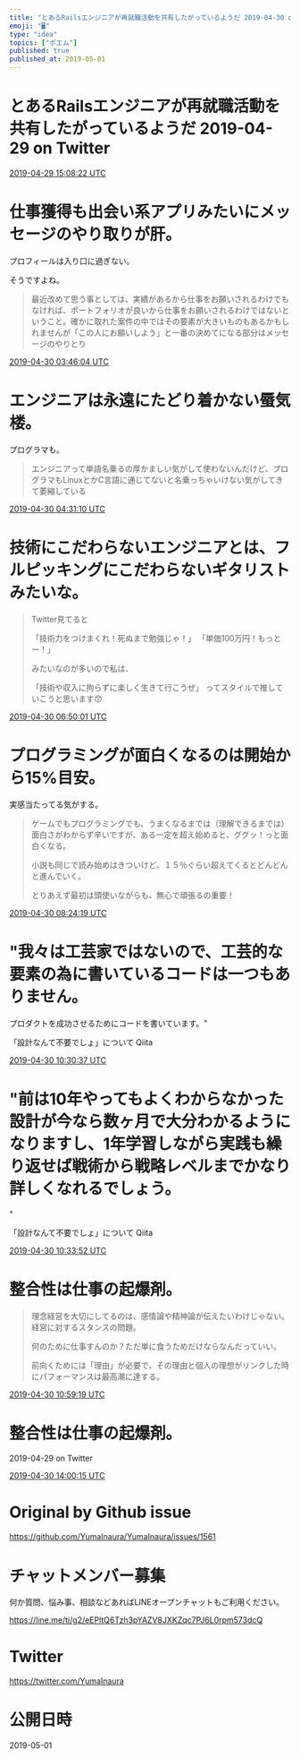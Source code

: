 ```yaml
---
title: "とあるRailsエンジニアが再就職活動を共有したがっているようだ 2019-04-30 on Twitter"
emoji: "🖥"
type: "idea"
topics: ["ポエム"]
published: true
published_at: 2019-05-01
---
```


# とあるRailsエンジニアが再就職活動を共有したがっているようだ 2019-04-29 on Twitter


<a href="https://twitter.com/YumaInaura/status/1122880309626920960">2019-04-29 15:08:22 UTC</a>
# 仕事獲得も出会い系アプリみたいにメッセージのやり取りが肝。


プロフィールは入り口に過ぎない。

そうですよね。

>最近改めて思う事としては、実績があるから仕事をお願いされるわけでもなければ、ポートフォリオが良いから仕事をお願いされるわけではないということ。確かに取れた案件の中ではその要素が大きいものもあるかもしれませんが「この人にお願いしよう」と一番の決めてになる部分はメッセージのやりとり

<a href="https://twitter.com/YumaInaura/status/1123070990139809792">2019-04-30 03:46:04 UTC</a>
# エンジニアは永遠にたどり着かない蜃気楼。


プログラマも。

>エンジニアって単語名乗るの厚かましい気がして使わないんだけど、プログラマもLinuxとかC言語に通じてないと名乗っちゃいけない気がしてきて萎縮している

<a href="https://twitter.com/YumaInaura/status/1123082339012055040">2019-04-30 04:31:10 UTC</a>
# 技術にこだわらないエンジニアとは、フルピッキングにこだわらないギタリストみたいな。


>Twitter見てると
>
>「技術力をつけまくれ！死ぬまで勉強じゃ！」
>「単価100万円！もっとー！」
>
>みたいなのが多いので私は、
>
>「技術や収入に拘らずに楽しく生きて行こうぜ」
>ってスタイルで推していこうと思います😙

<a href="https://twitter.com/YumaInaura/status/1123117281532235777">2019-04-30 06:50:01 UTC</a>
# プログラミングが面白くなるのは開始から15%目安。


実感当たってる気がする。

>ゲームでもプログラミングでも、うまくなるまでは（理解できるまでは）面白さがわからず辛いですが、ある一定を超え始めると、ググッ！っと面白くなる。
>
>小説も同じで読み始めはきついけど、１５％ぐらい超えてくるとどんどんと進んでいく。
>
>とりあえず最初は頭使いながらも、無心で頑張るの重要！

<a href="https://twitter.com/YumaInaura/status/1123141013499854848">2019-04-30 08:24:19 UTC</a>
# "我々は工芸家ではないので、工芸的な要素の為に書いているコードは一つもありません。
プロダクトを成功させるためにコードを書いています。"

「設計なんて不要でしょ」について  Qiita


<a href="https://twitter.com/YumaInaura/status/1123172797734240256">2019-04-30 10:30:37 UTC</a>
# "前は10年やってもよくわからなかった設計が今なら数ヶ月で大分わかるようになりますし、1年学習しながら実践も繰り返せば戦術から戦略レベルまでかなり詳しくなれるでしょう。
"

「設計なんて不要でしょ」について  Qiita


<a href="https://twitter.com/YumaInaura/status/1123173616995028992">2019-04-30 10:33:52 UTC</a>
# 整合性は仕事の起爆剤。


>理念経営を大切にしてるのは、感情論や精神論が伝えたいわけじゃない。経営に対するスタンスの問題。
>
>何のために仕事すんのか？ただ単に食うためだけならなんだっていい。
>
>前向くためには「理由」が必要で、その理由と個人の理想がリンクした時にパフォーマンスは最高潮に達する。

<a href="https://twitter.com/YumaInaura/status/1123180022355775489">2019-04-30 10:59:19 UTC</a>
# 整合性は仕事の起爆剤。
  2019-04-29 on Twitter


<a href="https://twitter.com/YumaInaura/status/1123225556617768960">2019-04-30 14:00:15 UTC</a>



# Original by Github issue

https://github.com/YumaInaura/YumaInaura/issues/1561








<!-- Update From Qiita API -->

# チャットメンバー募集


何か質問、悩み事、相談などあればLINEオープンチャットもご利用ください。

https://line.me/ti/g2/eEPltQ6Tzh3pYAZV8JXKZqc7PJ6L0rpm573dcQ





# Twitter


https://twitter.com/YumaInaura


<!-- Update From Qiita API -->



# 公開日時

2019-05-01

